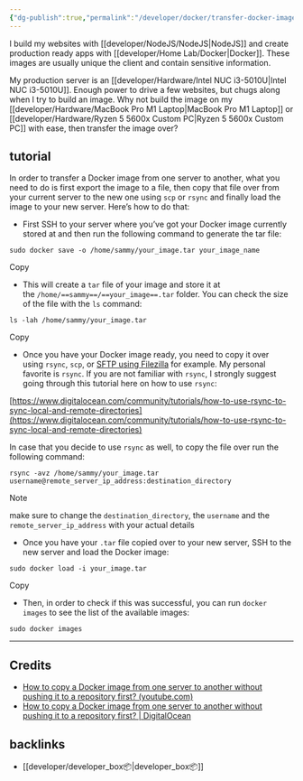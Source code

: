 ```yaml
---
{"dg-publish":true,"permalink":"/developer/docker/transfer-docker-image-to-other-server-without-remote-repository/","tags":["nodejs","reactjs","docker","docker-compose","webdev"],"created":"2025-04-09T22:06:20.520-05:00","updated":"2025-05-05T20:59:42.000-05:00"}
---
```


I build my websites with [[developer/NodeJS/NodeJS\|NodeJS]] and create production ready apps with [[developer/Home Lab/Docker\|Docker]]. These images are usually unique the client and contain sensitive information. 

My production server is an [[developer/Hardware/Intel NUC i3-5010U\|Intel NUC i3-5010U]]. Enough power to drive a few websites, but chugs along when I try to build an image. Why not build the image on my [[developer/Hardware/MacBook Pro M1 Laptop\|MacBook Pro M1 Laptop]] or [[developer/Hardware/Ryzen 5 5600x Custom PC\|Ryzen 5 5600x Custom PC]] with ease, then transfer the image over?
## tutorial

In order to transfer a Docker image from one server to another, what you need to do is first export the image to a file, then copy that file over from your current server to the new one using `scp` or `rsync` and finally load the image to your new server. Here’s how to do that:

- First SSH to your server where you’ve got your Docker image currently stored at and then run the following command to generate the tar file:

```
sudo docker save -o /home/sammy/your_image.tar your_image_name
```

Copy

- This will create a `tar` file of your image and store it at the `/home/==sammy==/==your_image==.tar` folder. You can check the size of the file with the `ls` command:

```
ls -lah /home/sammy/your_image.tar
```

Copy

- Once you have your Docker image ready, you need to copy it over using `rsync`, `scp`, or [SFTP using Filezilla](https://www.digitalocean.com/docs/droplets/how-to/transfer-files/) for example. My personal favorite is `rsync`. If you are not familiar with `rsync`, I strongly suggest going through this tutorial here on how to use `rsync`:

[https://www.digitalocean.com/community/tutorials/how-to-use-rsync-to-sync-local-and-remote-directories](https://www.digitalocean.com/community/tutorials/how-to-use-rsync-to-sync-local-and-remote-directories)

In case that you decide to use `rsync` as well, to copy the file over run the following command:

```
rsync -avz /home/sammy/your_image.tar username@remote_server_ip_address:destination_directory
```

> [!note] 
> make sure to change the `destination_directory`, the `username` and the `remote_server_ip_address` with your actual details

- Once you have your `.tar` file copied over to your new server, SSH to the new server and load the Docker image:

```
sudo docker load -i your_image.tar 
```

Copy

- Then, in order to check if this was successful, you can run `docker images` to see the list of the available images:

```
sudo docker images
```


---
## Credits
- [How to copy a Docker image from one server to another without pushing it to a repository first? (youtube.com) ](https://www.youtube.com/watch?v=6jVGWHYs0B0)
- [How to copy a Docker image from one server to another without pushing it to a repository first? | DigitalOcean](https://www.digitalocean.com/community/questions/how-to-copy-a-docker-image-from-one-server-to-another-without-pushing-it-to-a-repository-first)
## backlinks
- [[developer/developer_box📦\|developer_box📦]]